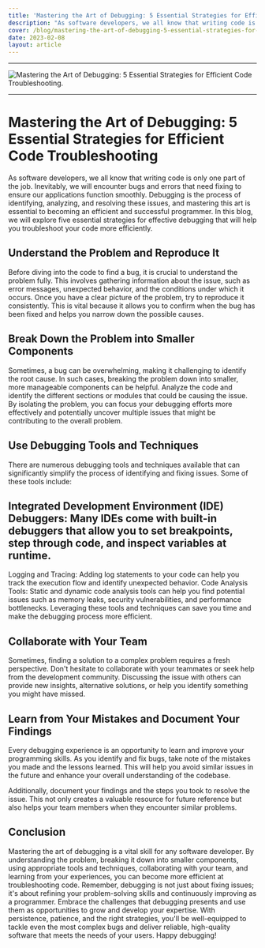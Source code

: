 ```yaml
---
title: 'Mastering the Art of Debugging: 5 Essential Strategies for Efficient Code Troubleshooting'
description: "As software developers, we all know that writing code is only one part of the job. Inevitably, we will encounter bugs and errors that need fixing to ensure our applications function smoothly. Debugging is the process of identifying, analyzing, and resolving these issues, and mastering this art is essential to becoming an efficient and successful programmer. In this blog, we will explore five essential strategies for effective debugging that will help you troubleshoot your code more efficiently."
cover: /blog/mastering-the-art-of-debugging-5-essential-strategies-for-efficient-code-troubleshooting.jpg
date: 2023-02-08
layout: article
---
```

---

 ![Mastering the Art of Debugging: 5 Essential Strategies for Efficient Code Troubleshooting.](/blog/mastering-the-art-of-debugging-5-essential-strategies-for-efficient-code-troubleshooting.jpg)

---
 
# Mastering the Art of Debugging: 5 Essential Strategies for Efficient Code Troubleshooting

As software developers, we all know that writing code is only one part of the job. Inevitably, we will encounter bugs and errors that need fixing to ensure our applications function smoothly. Debugging is the process of identifying, analyzing, and resolving these issues, and mastering this art is essential to becoming an efficient and successful programmer. In this blog, we will explore five essential strategies for effective debugging that will help you troubleshoot your code more efficiently.

## Understand the Problem and Reproduce It
Before diving into the code to find a bug, it is crucial to understand the problem fully. This involves gathering information about the issue, such as error messages, unexpected behavior, and the conditions under which it occurs. Once you have a clear picture of the problem, try to reproduce it consistently. This is vital because it allows you to confirm when the bug has been fixed and helps you narrow down the possible causes.

## Break Down the Problem into Smaller Components
Sometimes, a bug can be overwhelming, making it challenging to identify the root cause. In such cases, breaking the problem down into smaller, more manageable components can be helpful. Analyze the code and identify the different sections or modules that could be causing the issue. By isolating the problem, you can focus your debugging efforts more effectively and potentially uncover multiple issues that might be contributing to the overall problem.

## Use Debugging Tools and Techniques
There are numerous debugging tools and techniques available that can significantly simplify the process of identifying and fixing issues. Some of these tools include:

## Integrated Development Environment (IDE) Debuggers: Many IDEs come with built-in debuggers that allow you to set breakpoints, step through code, and inspect variables at runtime.
Logging and Tracing: Adding log statements to your code can help you track the execution flow and identify unexpected behavior.
Code Analysis Tools: Static and dynamic code analysis tools can help you find potential issues such as memory leaks, security vulnerabilities, and performance bottlenecks.
Leveraging these tools and techniques can save you time and make the debugging process more efficient.

## Collaborate with Your Team
Sometimes, finding a solution to a complex problem requires a fresh perspective. Don't hesitate to collaborate with your teammates or seek help from the development community. Discussing the issue with others can provide new insights, alternative solutions, or help you identify something you might have missed.

## Learn from Your Mistakes and Document Your Findings
Every debugging experience is an opportunity to learn and improve your programming skills. As you identify and fix bugs, take note of the mistakes you made and the lessons learned. This will help you avoid similar issues in the future and enhance your overall understanding of the codebase.

Additionally, document your findings and the steps you took to resolve the issue. This not only creates a valuable resource for future reference but also helps your team members when they encounter similar problems.

## Conclusion

Mastering the art of debugging is a vital skill for any software developer. By understanding the problem, breaking it down into smaller components, using appropriate tools and techniques, collaborating with your team, and learning from your experiences, you can become more efficient at troubleshooting code. Remember, debugging is not just about fixing issues; it's about refining your problem-solving skills and continuously improving as a programmer. Embrace the challenges that debugging presents and use them as opportunities to grow and develop your expertise. With persistence, patience, and the right strategies, you'll be well-equipped to tackle even the most complex bugs and deliver reliable, high-quality software that meets the needs of your users. Happy debugging!